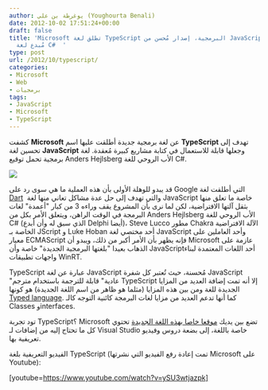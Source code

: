 ```yaml
---
author: يوغرطة بن علي (Youghourta Benali)
date: 2012-10-02 17:51:24+00:00
draft: false
title: 'Microsoft تطلق لغة TypeScript البرمجية، إصدار مُحسن من JavaScript يحمل توقيع
  مُبدع لغة C#  '
type: post
url: /2012/10/typescript/
categories:
- Microsoft
- Web
- برمجيات
tags:
- JavaScript
- Microsoft
- TypeScript
---
```


كشفت **Microsoft** عن لغة برمجية جديدة أطلقت عليها اسم **TypeScript** تهدف إلى تحسين لغة **JavaScript** وجعلها قابلة للاستعمال في كتابة مشاريع كبيرة مُعقدة. لغة برمجية تحمل توقيع Anders Hejlsberg الأب الروحي للغة C#.




[![](http://www.it-scoop.com/wp-content/uploads/2012/10/typeScript.png)
](http://www.it-scoop.com/wp-content/uploads/2012/10/typeScript.png)




قد يبدو للوهلة الأولى بأن هذه العملية ما هي سوى رد على Google التي أطلقت لغة [Dart](http://www.it-scoop.com/tag/dart/)  والتي تهدف إلى حل عدة مشاكل تعاني منها لغة JavaScript خاصة ما تعلق منها بثقل آلتها الافتراضية، لكن لما نرى بأن المشروع يقف وراءه 3 من كبار "أعمدة" لغات البرمجة في الوقت الراهن، ويتعلق الأمر بكل من Anders Hejlsberg الأب الروحي للغة C# (الذي سبق له وأن أبدع Delphi أيضا)، Steve Lucco مطور Chakra الآلة الافتراضية الخاصة بـ JScript و Luke Hoban أحد مختصي لغة JavaScript وأحد العاملين على معيار ECMAScript فإنه يظهر بأن الأمر أكبر من ذلك، ويبدو أن Microsoft عازمة على الذهاب بعيدا "بلغتها البرمجية الجديدة" خاصة وأن JavaScriptأحد اللغات المعتمدة لبناء واجهات تطبيقات WinRT.




TypeScript عبارة عن لغة JavaScript مُحسنة، حيث تُعتبر كل شفرة JavaScript "عادية" قابلة للترجمة باستخدام مترجم TypeScript إلا أنه تمت إضافة العديد من المزايا الجديدة للغة ومن بين هذه المزايا (مثلما هو ظاهر من اسم اللغة الجديدة) هو كونها [Typed language](http://en.wikipedia.org/wiki/Programming_language#Typed_versus_untyped_languages). كما أنها تدعم العديد من مزايا لغات البرمجة كائنية التوجه كالـ Classes وinterfaces.




تود تجربة TypeScript؟ Microsoft تضع بين يديك [موقعا خاصا بهذه اللغة الجديدة](http://www.typescriptlang.org/) تحتوي كل ما تحتاج إليه من إضافات لـ Visual Studio خاصة باللغة، إلى بضعة دروس وفيديو تعريفية بها.




الفيديو التعريفية بلغة TypeScript (تمت إعادة رفع الفيديو التي نشرتها Microsoft على Youtube):




<!-- more -->




[youtube=https://www.youtube.com/watch?v=ySU3wtjazpk]



